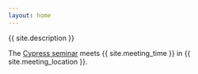 ```yaml
---
layout: home
---
```


{{ site.description }}

The [Cypress seminar](schedule/) meets {{ site.meeting_time }} in {{ site.meeting_location }}.
